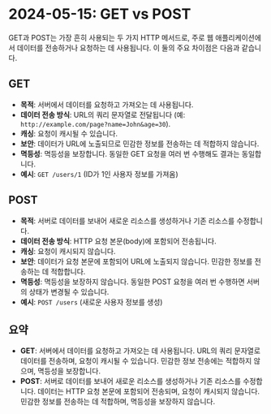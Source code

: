 # 2024-05-15: GET vs POST

GET과 POST는 가장 흔히 사용되는 두 가지 HTTP 메서드로, 주로 웹 애플리케이션에서 데이터를 전송하거나 요청하는 데 사용됩니다. 이 둘의 주요 차이점은 다음과 같습니다.

## GET

- **목적**: 서버에서 데이터를 요청하고 가져오는 데 사용됩니다.
- **데이터 전송 방식**: URL의 쿼리 문자열로 전달됩니다 (예: `http://example.com/page?name=John&age=30`).
- **캐싱**: 요청이 캐시될 수 있습니다.
- **보안**: 데이터가 URL에 노출되므로 민감한 정보를 전송하는 데 적합하지 않습니다.
- **멱등성**: 멱등성을 보장합니다. 동일한 GET 요청을 여러 번 수행해도 결과는 동일합니다.
- **예시**: `GET /users/1` (ID가 1인 사용자 정보를 가져옴)

## POST

- **목적**: 서버로 데이터를 보내어 새로운 리소스를 생성하거나 기존 리소스를 수정합니다.
- **데이터 전송 방식**: HTTP 요청 본문(body)에 포함되어 전송됩니다.
- **캐싱**: 요청이 캐시되지 않습니다.
- **보안**: 데이터가 요청 본문에 포함되어 URL에 노출되지 않습니다. 민감한 정보를 전송하는 데 적합합니다.
- **멱등성**: 멱등성을 보장하지 않습니다. 동일한 POST 요청을 여러 번 수행하면 서버의 상태가 변경될 수 있습니다.
- **예시**: `POST /users` (새로운 사용자 정보를 생성)

## 요약

- **GET**: 서버에서 데이터를 요청하고 가져오는 데 사용됩니다. URL의 쿼리 문자열로 데이터를 전송하며, 요청이 캐시될 수 있습니다. 민감한 정보 전송에는 적합하지 않으며, 멱등성을 보장합니다.
- **POST**: 서버로 데이터를 보내어 새로운 리소스를 생성하거나 기존 리소스를 수정합니다. 데이터는 HTTP 요청 본문에 포함되어 전송되며, 요청이 캐시되지 않습니다. 민감한 정보를 전송하는 데 적합하며, 멱등성을 보장하지 않습니다.
